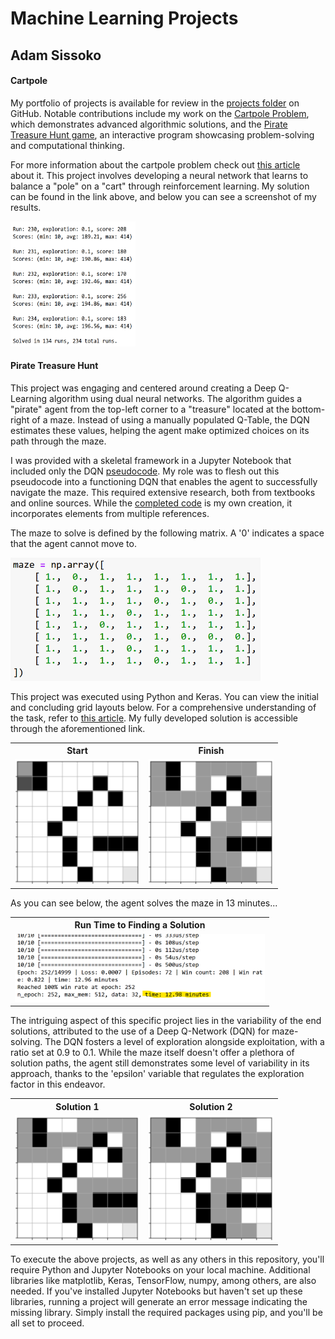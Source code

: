 <h1>Machine Learning Projects</h1>
<h2>Adam Sissoko
  
<h4>Cartpole</h4>
<p>My portfolio of projects is available for review in the <a href="https://github.com/adamsissoko/CS370" target="_blank">projects folder</a> on GitHub. Notable contributions include my work on the <a href="https://github.com/adamsissoko/CS370/tree/main/assignments/Cartpole" target="_blank">Cartpole Problem</a>, which demonstrates advanced algorithmic solutions, and the <a href="https://github.com/adamsissoko/CS370/tree/main/assignments/Pirate%20Treasure%20Hunt/" target="_blank">Pirate Treasure Hunt game</a>, an interactive program showcasing problem-solving and computational thinking.</p>

<p>For more information about the cartpole problem check out <a href="https://towardsdatascience.com/the-cartepole-problem-competitive-performance-with-particle-swarm-optimization-672f018ede3c" target="_blank"> this article</a> about it. This project involves developing a neural network that learns to balance a "pole" on a "cart" through reinforcement learning. My solution can be found in the link above, and below you can see a screenshot of my results.</p>
<div>
    <img src="https://github.com/adamsissoko/CS370/blob/main/images/solved.png" atl="[start]" style="width:200px;height:200px;">
</div>




<h4>Pirate Treasure Hunt</h4>
<p>This project was engaging and centered around creating a Deep Q-Learning algorithm using dual neural networks. The algorithm guides a "pirate" agent from the top-left corner to a "treasure" located at the bottom-right of a maze. Instead of using a manually populated Q-Table, the DQN estimates these values, helping the agent make optimized choices on its path through the maze.</p>

<p>
I was provided with a skeletal framework in a Jupyter Notebook that included only the DQN <a href="https://github.com/adamsissoko/CS370/blob/main/images/pirate_psuedocode.png" target="_blank">pseudocode</a>. My role was to flesh out this pseudocode into a functioning DQN that enables the agent to successfully navigate the maze. This required extensive research, both from textbooks and online sources. While the <a href="https://github.com/adamsissoko/CS370/blob/main/images/pirate_customcode.png" target="_blank">completed code</a> is my own creation, it incorporates elements from multiple references.
</p>

<p>
  The maze to solve is defined by the following matrix. A '0' indicates a space that the agent cannot move to.
</p>
<img src="https://github.com/adamsissoko/CS370/blob/main/images/matrix_maze.png" alt="[matrix]" style="width:400px;">

<p>This project was executed using Python and Keras. You can view the initial and concluding grid layouts below. For a comprehensive understanding of the task, refer to <a href="https://gotensor.com/2019/10/02/q-learning-an-introduction-through-a-simple-table-based-implementation-with-learning-rate-discount-factor-and-exploration/" target="_blank">this article</a>. My fully developed solution is accessible through the aforementioned link.</p>

<table>
    <tr>
        <th>Start</th>
        <th>Finish</th>
    </tr>
    <tr>
        <td><img src="https://github.com/adamsissoko/CS370/blob/main/images/start.png" atl="[start]" style="width:200px;height:200px;"></td>
        <td><img src="https://github.com/adamsissoko/CS370/blob/main/images/finish.png" atl="[finish]" style="width:200px;height:200px;"></td>
    </tr>
</table>
<p>
  As you can see below, the agent solves the maze in 13 minutes...
</p>
<table>
  <tr>
    <th>Run Time to Finding a Solution</th>
  </tr>
  <tr>
    <td><img src="https://github.com/adamsissoko/CS370/blob/main/images/run_detes.png" alt="[run deets]" style="width:400px;"></td>
  </tr>
 </table>

<p>
The intriguing aspect of this specific project lies in the variability of the end solutions, attributed to the use of a Deep Q-Network (DQN) for maze-solving. The DQN fosters a level of exploration alongside exploitation, with a ratio set at 0.9 to 0.1. While the maze itself doesn't offer a plethora of solution paths, the agent still demonstrates some level of variability in its approach, thanks to the 'epsilon' variable that regulates the exploration factor in this endeavor.
</p>
<table>
  <tr>
    <th>Solution 1</th>
    <th>Solution 2</th>
  </tr>
  <tr>
    <td><img src="https://github.com/adamsissoko/CS370/blob/main/images/alt_finish.png" atl="[start]" style="width:200px;height:200px;"></td>
    <td><img src="https://github.com/adamsissoko/CS370/blob/main/images/finish.png" atl="[finish]" style="width:200px;height:200px;"></td>
  </tr>
</table>

<p>
To execute the above projects, as well as any others in this repository, you'll require Python and Jupyter Notebooks on your local machine. Additional libraries like matplotlib, Keras, TensorFlow, numpy, among others, are also needed. If you've installed Jupyter Notebooks but haven't set up these libraries, running a project will generate an error message indicating the missing library. Simply install the required packages using pip, and you'll be all set to proceed.
</p>

